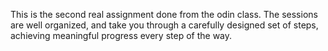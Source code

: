 This is the second real assignment done from the odin class.
The sessions are well organized, and take you through a carefully
designed set of steps, achieving meaningful progress every step of the way.